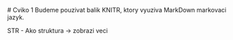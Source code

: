 # Cviko 1
Budeme pouzivat balik KNITR, ktory vyuziva MarkDown markovaci jazyk.

STR - Ako struktura -> zobrazi veci

